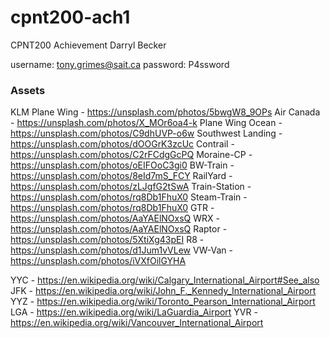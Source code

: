# cpnt200-ach1
CPNT200
Achievement
Darryl Becker

username: tony.grimes@sait.ca
password: P4ssword

### Assets
KLM Plane Wing - https://unsplash.com/photos/5bwgW8_9OPs
Air Canada - https://unsplash.com/photos/X_MOr6oa4-k
Plane Wing Ocean - https://unsplash.com/photos/C9dhUVP-o6w
Southwest Landing - https://unsplash.com/photos/dOOGrK3zcUc
Contrail - https://unsplash.com/photos/C2rFCdgGcPQ
Moraine-CP - https://unsplash.com/photos/oEIFOoC3gi0
BW-Train - https://unsplash.com/photos/8eId7mS_FCY
RailYard - https://unsplash.com/photos/zLJgfG2tSwA
Train-Station - https://unsplash.com/photos/rq8Db1FhuX0
Steam-Train - https://unsplash.com/photos/rq8Db1FhuX0
GTR - https://unsplash.com/photos/AaYAElNOxsQ
WRX - https://unsplash.com/photos/AaYAElNOxsQ
Raptor - https://unsplash.com/photos/5XtiXg43pEI
R8 - https://unsplash.com/photos/d1Jum1vVLew
VW-Van - https://unsplash.com/photos/iVXfOilGYHA

YYC - https://en.wikipedia.org/wiki/Calgary_International_Airport#See_also
JFK - https://en.wikipedia.org/wiki/John_F._Kennedy_International_Airport
YYZ - https://en.wikipedia.org/wiki/Toronto_Pearson_International_Airport
LGA - https://en.wikipedia.org/wiki/LaGuardia_Airport
YVR - https://en.wikipedia.org/wiki/Vancouver_International_Airport
